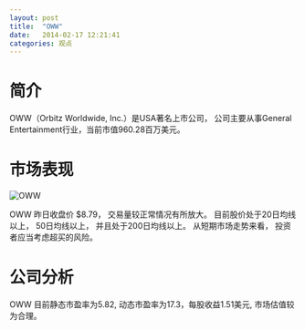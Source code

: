 ```yaml
---
layout: post
title:  "OWW"
date:   2014-02-17 12:21:41
categories: 观点
---
```


# 简介
OWW（Orbitz Worldwide, Inc.）是USA著名上市公司，
公司主要从事General Entertainment行业，当前市值960.28百万美元。

# 市场表现

![OWW](http://finviz.com/chart.ashx?t=OWW&ty=c&ta=1&p=d&s=l)

OWW 昨日收盘价 $8.79，
交易量较正常情况有所放大。
目前股价处于20日均线以上，
50日均线以上，
并且处于200日均线以上。
从短期市场走势来看，
投资者应当考虑超买的风险。

# 公司分析
OWW 目前静态市盈率为5.82, 动态市盈率为17.3，每股收益1.51美元,
市场估值较为合理。
